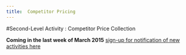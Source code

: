 ```yaml
---
title:  Competitor Pricing
---
```



#Second-Level Activity : Competitor Price Collection

**Coming in the last week of March 2015**
[sign-up for notification of new activities here](https://docs.google.com/forms/d/1RLcSS9r1i-gMig1hRBg6gb86VWspvsan5OVdpfRWT-M/viewform?usp=send_form)
